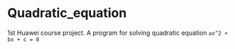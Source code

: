 # Quadratic_equation
1st Huawei course project. A program for solving quadratic equation ```ax^2 + bx + c = 0```